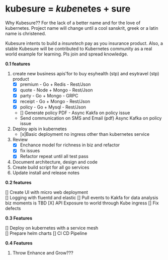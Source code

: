 # kubesure = *kube*netes + sure 

Why Kubesure?? For the lack of a better name and for the love of kubernetes. Project name will change until a cool sanskrit, greek or a latin name is christened. 

Kubesure intents to build a _insuretech_ pay as you insurance product. Also, a stable Kubesure will be contributed to Kubernetes community as a real world example for learning. Pls join and spread knowledge. 


**0.1 features**  

1. create new business apis'for to buy esyhealth (stp) and esytravel (stp) product 
    - [x] premium - Go + Redis - Rest/Json
    - [x] quote - Node + Mongo  - Rest/Json
    - [x] party - Go + Mongo - GRPC  
    - [x] receipt - Go + Mongo - Rest/Json
    - [x] policy - Go + Mysql - Rest/Json
    - [] Generate policy PDF - Async Kakfa on policy issue
    - Send communication on SMS and Email (pdf) Async Kafka on policy issue
2. Deploy apis in kubernetes 
    - [x]Basic deployment no ingress other than kubernetes service
3. Review 
    - [x] Enchance model for richness in biz and refactor
    - [x] fix issues 
    - [x] Refactor repeat until all test pass 
4. Document architecture, design and code
5. Create build script for all go services
6. Update install and release notes 

**0.2 features** 
 
[] Create UI with micro web deployment  
[] Logging with fluentd and elastic 
[] Pull events to Kakfa for data analysis biz moments is TBD
[X] API Exposure to world through Kube ingress 
[] Fix defects

**0.3 Features** 

[] Deploy on kubernetes with a service mesh  
[] Prepare helm charts
[] CI CD Pipeline


**0.4 Features**

1. Throw Enhance and Grow???
